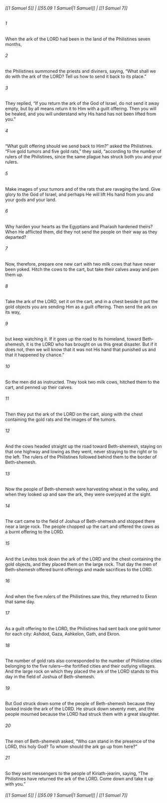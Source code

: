 
###### [[1 Samuel 5]] | [[55.09 1 Samuel|1 Samuel]] | [[1 Samuel 7]]

###### 1
When the ark of the LORD had been in the land of the Philistines seven months,
###### 2
the Philistines summoned the priests and diviners, saying, “What shall we do with the ark of the LORD? Tell us how to send it back to its place.”
###### 3
They replied, “If you return the ark of the God of Israel, do not send it away empty, but by all means return it to Him with a guilt offering. Then you will be healed, and you will understand why His hand has not been lifted from you.”
###### 4
“What guilt offering should we send back to Him?” asked the Philistines. “Five gold tumors and five gold rats,” they said, “according to the number of rulers of the Philistines, since the same plague has struck both you and your rulers.
###### 5
Make images of your tumors and of the rats that are ravaging the land. Give glory to the God of Israel, and perhaps He will lift His hand from you and your gods and your land.
###### 6
Why harden your hearts as the Egyptians and Pharaoh hardened theirs? When He afflicted them, did they not send the people on their way as they departed?
###### 7
Now, therefore, prepare one new cart with two milk cows that have never been yoked. Hitch the cows to the cart, but take their calves away and pen them up.
###### 8
Take the ark of the LORD, set it on the cart, and in a chest beside it put the gold objects you are sending Him as a guilt offering. Then send the ark on its way,
###### 9
but keep watching it. If it goes up the road to its homeland, toward Beth-shemesh, it is the LORD who has brought on us this great disaster. But if it does not, then we will know that it was not His hand that punished us and that it happened by chance.”
###### 10
So the men did as instructed. They took two milk cows, hitched them to the cart, and penned up their calves.
###### 11
Then they put the ark of the LORD on the cart, along with the chest containing the gold rats and the images of the tumors.
###### 12
And the cows headed straight up the road toward Beth-shemesh, staying on that one highway and lowing as they went, never straying to the right or to the left. The rulers of the Philistines followed behind them to the border of Beth-shemesh.
###### 13
Now the people of Beth-shemesh were harvesting wheat in the valley, and when they looked up and saw the ark, they were overjoyed at the sight.
###### 14
The cart came to the field of Joshua of Beth-shemesh and stopped there near a large rock. The people chopped up the cart and offered the cows as a burnt offering to the LORD.
###### 15
And the Levites took down the ark of the LORD and the chest containing the gold objects, and they placed them on the large rock. That day the men of Beth-shemesh offered burnt offerings and made sacrifices to the LORD.
###### 16
And when the five rulers of the Philistines saw this, they returned to Ekron that same day.
###### 17
As a guilt offering to the LORD, the Philistines had sent back one gold tumor for each city: Ashdod, Gaza, Ashkelon, Gath, and Ekron.
###### 18
The number of gold rats also corresponded to the number of Philistine cities belonging to the five rulers—the fortified cities and their outlying villages. And the large rock on which they placed the ark of the LORD stands to this day in the field of Joshua of Beth-shemesh.
###### 19
But God struck down some of the people of Beth-shemesh because they looked inside the ark of the LORD. He struck down seventy men, and the people mourned because the LORD had struck them with a great slaughter.
###### 20
The men of Beth-shemesh asked, “Who can stand in the presence of the LORD, this holy God? To whom should the ark go up from here?”
###### 21
So they sent messengers to the people of Kiriath-jearim, saying, “The Philistines have returned the ark of the LORD. Come down and take it up with you.”

###### [[1 Samuel 5]] | [[55.09 1 Samuel|1 Samuel]] | [[1 Samuel 7]]
